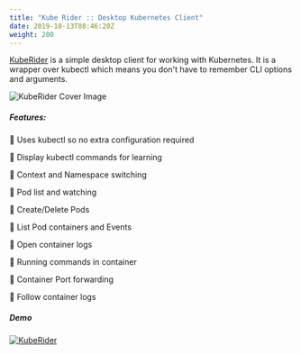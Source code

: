 ```yaml
---
title: "Kube Rider :: Desktop Kubernetes Client"
date: 2019-10-13T08:46:20Z
weight: 200
---
```


[KubeRider](https://github.com/namuan/kube-rider) is a simple desktop client for working with Kubernetes.
It is a wrapper over kubectl which means you don't have to remember CLI options and arguments.

![KubeRider Cover Image](/images/kuberider-cover-image.png)

##### Features:

🚀 Uses kubectl so no extra configuration required

🚀 Display kubectl commands for learning

🚀 Context and Namespace switching

🚀 Pod list and watching

🚀 Create/Delete Pods

🚀 List Pod containers and Events

🚀 Open container logs

🚀 Running commands in container

🚀 Container Port forwarding

🚀 Follow container logs

##### Demo

[![KubeRider](https://img.youtube.com/vi/fhQuB4BNryo/0.jpg)](https://www.youtube.com/watch?v=fhQuB4BNryo)

